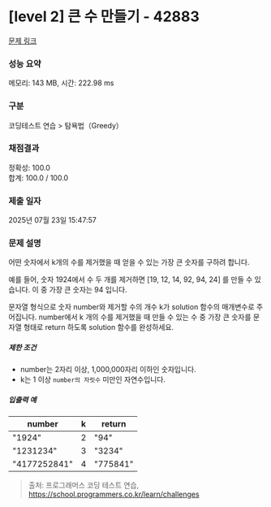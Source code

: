 # [level 2] 큰 수 만들기 - 42883 

[문제 링크](https://school.programmers.co.kr/learn/courses/30/lessons/42883) 

### 성능 요약

메모리: 143 MB, 시간: 222.98 ms

### 구분

코딩테스트 연습 > 탐욕법（Greedy）

### 채점결과

정확성: 100.0<br/>합계: 100.0 / 100.0

### 제출 일자

2025년 07월 23일 15:47:57

### 문제 설명

<p>어떤 숫자에서 k개의 수를 제거했을 때 얻을 수 있는 가장 큰 숫자를 구하려 합니다.</p>

<p>예를 들어, 숫자 1924에서 수 두 개를 제거하면 [19, 12, 14, 92, 94, 24] 를 만들 수 있습니다. 이 중 가장 큰 숫자는 94 입니다.</p>

<p>문자열 형식으로 숫자 number와 제거할 수의 개수 k가 solution 함수의 매개변수로 주어집니다. number에서 k 개의 수를 제거했을 때 만들 수 있는 수 중 가장 큰 숫자를 문자열 형태로 return 하도록 solution 함수를 완성하세요.</p>

<h5>제한 조건</h5>

<ul>
<li>number는 2자리 이상, 1,000,000자리 이하인 숫자입니다.</li>
<li>k는 1 이상 <code>number의 자릿수</code> 미만인 자연수입니다.</li>
</ul>

<h5>입출력 예</h5>
<table class="table">
        <thead><tr>
<th>number</th>
<th>k</th>
<th>return</th>
</tr>
</thead>
        <tbody><tr>
<td>"1924"</td>
<td>2</td>
<td>"94"</td>
</tr>
<tr>
<td>"1231234"</td>
<td>3</td>
<td>"3234"</td>
</tr>
<tr>
<td>"4177252841"</td>
<td>4</td>
<td>"775841"</td>
</tr>
</tbody>
      </table>

> 출처: 프로그래머스 코딩 테스트 연습, https://school.programmers.co.kr/learn/challenges